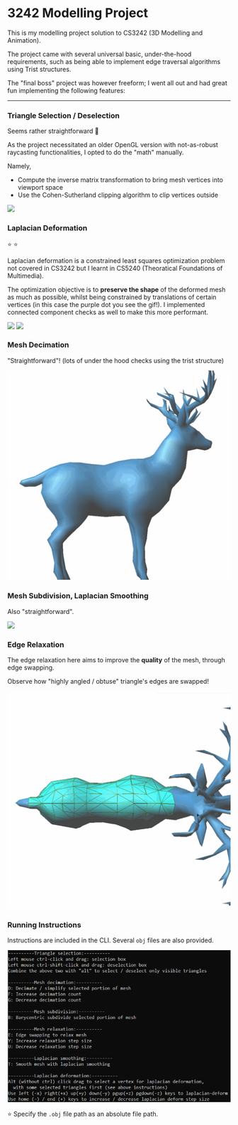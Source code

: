 # 3242 Modelling Project

This is my modelling project solution to CS3242 (3D Modelling and Animation).

The project came with several universal basic, under-the-hood requirements, such as being able to implement edge traversal algorithms using Trist structures.

The "final boss" project was however freeform; I went all out and had great fun implementing the following features:

---

### Triangle Selection / Deselection

Seems rather straightforward :slightly_smiling_face:

As the project necessitated an older OpenGL version with not-as-robust raycasting functionalities,
I opted to do the "math" manually.

Namely,
- Compute the inverse matrix transformation to bring mesh vertices into viewport space
- Use the Cohen-Sutherland clipping algorithm to clip vertices outside

<img src="./3242-introduction.gif" />


### Laplacian Deformation

:star: :star:

Laplacian deformation is a constrained least squares optimization problem not covered in CS3242 but I learnt in CS5240 (Theoratical Foundations of Multimedia).

The optimization objective is to **preserve the shape** of the deformed mesh as much as possible, whilst being constrained by translations of certain vertices (in this case the purple dot you see the gif!).
I implemented connected component checks as well to make this more performant.

<img src="./3242-laplacian-deformation-1.gif" />

<img src="./3242-laplacian-deformation-2.gif" />


### Mesh Decimation

"Straightforward"! (lots of under the hood checks using the trist structure)

<img src="./3242-decimation.gif" />


### Mesh Subdivision, Laplacian Smoothing

Also "straightforward".

<img src="./3242-subdivision-smoothing.gif" />


### Edge Relaxation

The edge relaxation here aims to improve the **quality** of the mesh, through edge swapping.

Observe how "highly angled / obtuse" triangle's edges are swapped!

<img src="./3242-edge-relaxation.gif" />


### Running Instructions

Instructions are included in the CLI. Several `obj` files are also provided.

<img src="./Instructions.png" />

:star: Specify the `.obj` file path as an absolute file path.


